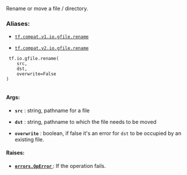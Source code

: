 Rename or move a file / directory.



### Aliases:

- [ `tf.compat.v1.io.gfile.rename` ](/api_docs/python/tf/io/gfile/rename)

- [ `tf.compat.v2.io.gfile.rename` ](/api_docs/python/tf/io/gfile/rename)



```
 tf.io.gfile.rename(
    src,
    dst,
    overwrite=False
)
 
```



#### Args:

- **`src`** : string, pathname for a file

- **`dst`** : string, pathname to which the file needs to be moved

- **`overwrite`** : boolean, if false it's an error for  `dst`  to be occupied by an
existing file.



#### Raises:

- **[ `errors.OpError` ](/api_docs/python/tf/errors/OpError)** : If the operation fails.

